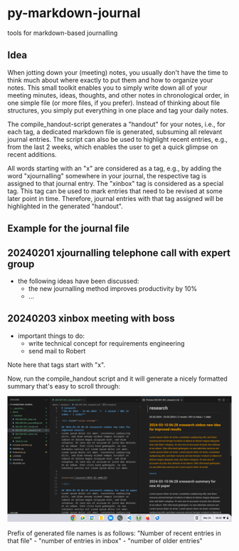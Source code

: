 # py-markdown-journal
tools for markdown-based journalling

## Idea
When jotting down your (meeting) notes, you usually don't have the time to think much about where exactly to put them and how to organize your notes.
This small toolkit enables you to simply write down all of your meeting minutes, ideas, thoughts, and other notes in chronological order, in one simple file (or more files, if you prefer).
Instead of thinking about file structures, you simply put everything in one place and tag your daily notes.

The compile\_handout-script generates a "handout" for your notes, i.e., for each tag, a dedicated markdown file is generated, subsuming all relevant journal entries.
The script can also be used to highlight recent entries, e.g., from the last 2 weeks, which enables the user to get a quick glimpse on recent additions.

All words starting with an "x" are considered as a tag, e.g., by adding the word "xjournalling" somewhere in your journal, the respective tag is assigned to that journal entry.
The "xinbox" tag is considered as a special tag. This tag can be used to mark entries that need to be revised at some later point in time.
Therefore, journal entries with that tag assigned will be highlighted in the generated "handout".


## Example for the journal file
## 20240201 xjournalling telephone call with expert group
- the following ideas have been discussed:
  - the new journalling method improves productivity by 10%
  - ...

## 20240203 xinbox meeting with boss
- important things to do:
  - write technical concept for requirements engineering
  - send mail to Robert



Note here that tags start with "x".

Now, run the compile\_handout script and it will generate a nicely formatted summary that's easy to scroll through:

![the generated handout files, opened in VS code](demo/images/image.png)

Prefix of generated file names is as follows:
"Number of recent entries in that file" - "number of entries in inbox" - "number of older entries"
